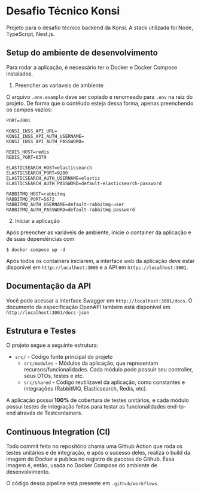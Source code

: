 # Desafio Técnico Konsi

Projeto para o desafio técnico backend da Konsi. A stack utilizada foi Node, TypeScript, Nest.js.

## Setup do ambiente de desenvolvimento

Para rodar a aplicação, é necessário ter o Docker e Docker Compose instalados.

1. Preencher as variaveis de ambiente

O arquivo `.env.example` deve ser copiado e renomeado para `.env` na raiz do projeto. De forma que o contéudo esteja dessa forma, apenas preenchendo os campos vazios:

```env
PORT=3001

KONSI_INSS_API_URL=
KONSI_INSS_API_AUTH_USERNAME=
KONSI_INSS_API_AUTH_PASSWORD=

REDIS_HOST=redis
REDIS_PORT=6379

ELASTICSEARCH_HOST=elasticsearch
ELASTICSEARCH_PORT=9200
ELASTICSEARCH_AUTH_USERNAME=elastic
ELASTICSEARCH_AUTH_PASSWORD=default-elasticsearch-password

RABBITMQ_HOST=rabbitmq
RABBITMQ_PORT=5672
RABBITMQ_AUTH_USERNAME=default-rabbitmq-user
RABBITMQ_AUTH_PASSWORD=default-rabbitmq-password
```

2. Iniciar a aplicação

Após preencher as variáveis de ambiente, inicie o container da aplicação e de suas dependências com

```
$ docker compose up -d
```

Após todos os containers iniciarem, a interface web da aplicação deve estar disponível em `http://localhost:3000` e a API em `https://localhost:3001`.

## Documentação da API

Você pode acessar a interface Swagger em `http://localhost:3001/docs`. O documento da especificação OpenAPI também está disponível em `http://localhost:3001/docs-json`

## Estrutura e Testes

O projeto segue a seguinte estrutura:

- `src/` - Código fonte principal do projeto
  - `src/modules` - Módulos da aplicação, que representam recursos/funcionalidades. Cada módulo pode possuir seu controller, seus DTOs, testes e etc.
  - `src/shared` - Código reutilizavel da aplicação, como constantes e integrações (RabbitMQ, Elasticsearch, Redis, etc).

A aplicação possui **100%** de cobertura de testes unitários, e cada módulo possui testes de integração feitos para testar as funcionalidades end-to-end através de Testcontainers.

## Continuous Integration (CI)

Todo commit feito no repositório chama uma Github Action que roda os testes unitários e de integração, e após o sucesso deles, realiza o build da imagem do Docker e publica no registro de pacotes do Github. Essa imagem é, então, usada no Docker Compose do ambiente de desenvolvimento.

O código dessa pipeline está presente em `.github/workflows`.
